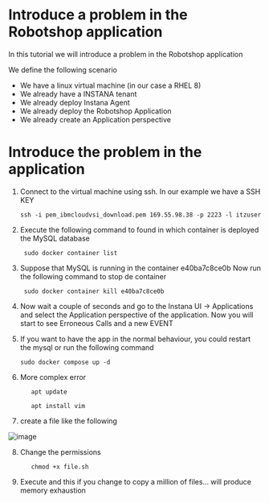 # Introduce a problem in the Robotshop application

In this tutorial we will introduce a problem in the Robotshop application

We define the following scenario
- We have a linux virtual machine (in our case a RHEL 8)
- We already have a INSTANA tenant
- We already deploy Instana Agent
- We already deploy the Robotshop Application
- We already create an Application perspective

Introduce the problem in the application
=

1. Connect to the virtual machine using ssh. In our example we have a SSH KEY

       ssh -i pem_ibmcloudvsi_download.pem 169.55.98.38 -p 2223 -l itzuser
   
2. Execute the following command to found in which container is deployed the MySQL database

        sudo docker container list

3. Suppose that MySQL is running in the container e40ba7c8ce0b Now run the following command to stop de container

        sudo docker container kill e40ba7c8ce0b
   
4. Now wait a couple of seconds and go to the Instana UI -> Applications and select the Application perspective of the application. Now you will start to see Erroneous Calls and a new EVENT

5. If you want to have the app in the normal behaviour, you could restart the mysql or run the following command

       sudo docker compose up -d

6. More complex error

          apt update

          apt install vim

7. create a file like the following

![image](https://github.com/user-attachments/assets/63f78620-61ff-41f5-aa3e-e4b43bac0da6)


8. Change the permissions

          chmod +x file.sh

10. Execute and this if you change to copy a million of files... will produce memory exhaustion


   
